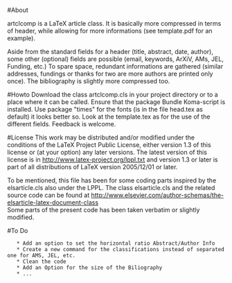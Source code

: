 #About

artclcomp is a LaTeX article class.
It is basically more compressed in terms of header, while allowing for more informations (see template.pdf for an example).

Aside from the standard fields for a header (title, abstract, date, author), some other (optional) fields are possible (email, keywords, ArXiV, AMs, JEL, Funding, etc.)
To spare space, redundant informations are gathered (similar addresses, fundings or thanks for two are more authors are printed only once).
The bibliography is slightly more compressed too. 

#Howto
Download the class artclcomp.cls in your project directory or to a place where it can be called.
Ensure that the package Bundle Koma-script is installed.
Use package "times" for the fonts (is in the file head.tex as default) it looks better so.
Look at the template.tex as for the use of the different fields.
Feedback is welcome.

#License
This work may be distributed and/or modified under the conditions of the LaTeX Project Public License, either version 1.3 of this license or (at your option) any later versions.
The latest version of this license is in
       http://www.latex-project.org/lppl.txt
and version 1.3 or later is part of all distributions of LaTeX version 2005/12/01 or later.

To be mentioned, this file has been for some coding parts inspired by the elsarticle.cls also under the LPPL.
The class elsarticle.cls and the related source code can be found at
       http://www.elsevier.com/author-schemas/the-elsarticle-latex-document-class      
Some parts of the present code has been taken verbatim or slightly modified.

#To Do

       * Add an option to set the horizontal ratio Abstract/Author Info
       * Create a new command for the classifications instead of separated one for AMS, JEL, etc.
       * Clean the code
       * Add an Option for the size of the Biliography
       * ...


